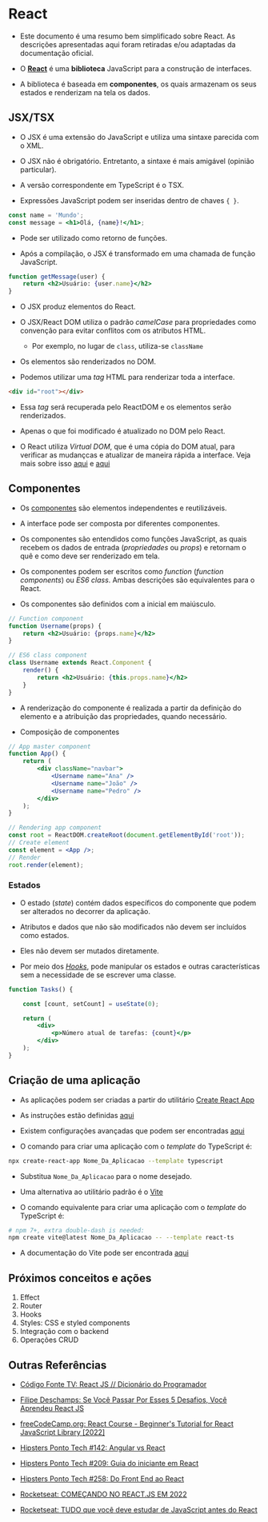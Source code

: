 # React

- Este documento é uma resumo bem simplificado sobre React. As descrições apresentadas aqui foram retiradas e/ou adaptadas da documentação oficial.

- O [**React**](https://reactjs.org/) é uma **biblioteca** JavaScript para a construção de interfaces.

- A biblioteca é baseada em **componentes**, os quais armazenam os seus estados e renderizam na tela os dados.

## JSX/TSX

- O JSX é uma extensão do JavaScript e utiliza uma sintaxe parecida com o XML.

- O JSX não é obrigatório. Entretanto, a sintaxe é mais amigável (opinião particular).

- A versão correspondente em TypeScript é o TSX.

- Expressões JavaScript podem ser inseridas dentro de chaves ```{ }```.

```jsx
const name = 'Mundo';
const message = <h1>Olá, {name}!</h1>;
```

- Pode ser utilizado como retorno de funções.

- Após a compilação, o JSX é transformado em uma chamada de função JavaScript.

```jsx
function getMessage(user) {
    return <h2>Usuário: {user.name}</h2>
}
```

- O JSX produz elementos do React.

- O JSX/React DOM utiliza o padrão *camelCase* para propriedades como convenção para evitar conflitos com os atributos HTML.

  - Por exemplo, no lugar de ```class```, utiliza-se ```className```

- Os elementos são renderizados no DOM.

- Podemos utilizar uma *tag* HTML para renderizar toda a interface.

```html
<div id="root"></div>
```

- Essa *tag* será recuperada pelo ReactDOM e os elementos serão renderizados.

- Apenas o que foi modificado é atualizado no DOM pelo React.

- O React utiliza *Virtual DOM*, que é uma cópia do DOM atual, para verificar as mudançcas e atualizar de maneira rápida a interface. Veja mais sobre isso [aqui](https://reactjs.org/docs/faq-internals.html#what-is-the-virtual-dom) e [aqui](https://www.geeksforgeeks.org/reactjs-virtual-dom/)

## Componentes

- Os [componentes](https://reactjs.org/docs/components-and-props.html) são elementos independentes e reutilizáveis.

- A interface pode ser composta por diferentes componentes.

- Os componentes são entendidos como funções JavaScript, as quais recebem os dados de entrada (*propriedades* ou *props*) e retornam o quê e como deve ser renderizado em tela.

- Os componentes podem ser escritos como *function* (*function components*) ou *ES6 class*. Ambas descrições são equivalentes para o React.

- Os componentes são definidos com a inicial em maiúsculo.

```jsx
// Function component
function Username(props) {
    return <h2>Usuário: {props.name}</h2>
}
```

```jsx
// ES6 class component
class Username extends React.Component {
    render() {
        return <h2>Usuário: {this.props.name}</h2>
    }
}
```

- A renderização do componente é realizada a partir da definição do elemento e a atribuição das propriedades, quando necessário.

- Composição de componentes

```jsx
// App master component
function App() {
    return (
        <div className="navbar">
            <Username name="Ana" />           
            <Username name="João" />
            <Username name="Pedro" />
        </div>
    );
}

// Rendering app component
const root = ReactDOM.createRoot(document.getElementById('root'));
// Create element
const element = <App />;
// Render
root.render(element);
```

### Estados

- O estado (*state*) contém dados específicos do componente que podem ser alterados no decorrer da aplicação.

- Atributos e dados que não são modificados não devem ser incluídos como estados.

- Eles não devem ser mutados diretamente.

- Por meio dos [*Hooks*](https://reactjs.org/docs/hooks-intro.html), pode manipular os estados e outras características sem a necessidade de se escrever uma classe.

```jsx
function Tasks() {

    const [count, setCount] = useState(0);

    return (
        <div>
            <p>Número atual de tarefas: {count}</p>
        </div>
    );
}
```

## Criação de uma aplicação

- As aplicações podem ser criadas a partir do utilitário [Create React App](https://create-react-app.dev/)

- As instruções estão definidas [aqui](https://reactjs.org/docs/create-a-new-react-app.html)

- Existem configurações avançadas que podem ser encontradas [aqui](https://create-react-app.dev/docs/advanced-configuration/)

- O comando para criar uma aplicação com o *template* do TypeScript é:

```bash
npx create-react-app Nome_Da_Aplicacao --template typescript
```

- Substitua ```Nome_Da_Aplicacao``` para o nome desejado.

- Uma alternativa ao utilitário padrão é o [Vite](https://vitejs.dev/)

- O comando equivalente para criar uma aplicação com o *template* do TypeScript é:

```bash
# npm 7+, extra double-dash is needed:
npm create vite@latest Nome_Da_Aplicacao -- --template react-ts
```

- A documentação do Vite pode ser encontrada [aqui](https://vitejs.dev/guide/)

## Próximos conceitos e ações

1. Effect
1. Router
1. Hooks
1. Styles: CSS e styled components
1. Integração com o backend
1. Operações CRUD

## Outras Referências

- [Código Fonte TV: React JS // Dicionário do Programador](https://youtu.be/NhUr8cwDiiM)

- [Filipe Deschamps: Se Você Passar Por Esses 5 Desafios, Você Aprendeu React JS](https://youtu.be/aJR7f45dBNs)

- [freeCodeCamp.org: React Course - Beginner's Tutorial for React JavaScript Library [2022]](https://youtu.be/bMknfKXIFA8)

- [Hipsters Ponto Tech #142: Angular vs React](https://www.hipsters.tech/angular-vs-react-hipsters-142/)

- [Hipsters Ponto Tech #209: Guia do iniciante em React](https://www.hipsters.tech/guia-do-iniciante-em-react-hipsters-209/)

- [Hipsters Ponto Tech #258: Do Front End ao React](https://www.hipsters.tech/do-front-end-ao-react-hipsters-ponto-tech-258/)

- [Rocketseat: COMEÇANDO NO REACT.JS EM 2022](https://youtu.be/pDbcC-xSat4)

- [Rocketseat: TUDO que você deve estudar de JavaScript antes do React](https://youtu.be/37SwqREHRGI)
